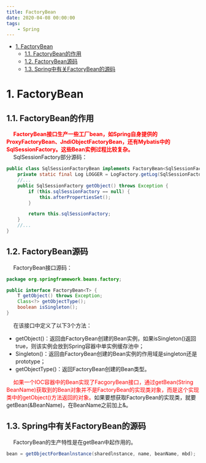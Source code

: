 ```yaml
---
title: FactoryBean
date: 2020-04-08 00:00:00
tags:
    - Spring
---
```


<!-- TOC -->

- [1. FactoryBean](#1-factorybean)
    - [1.1. FactoryBean的作用](#11-factorybean的作用)
    - [1.2. FactoryBean源码](#12-factorybean源码)
    - [1.3. Spring中有关FactoryBean的源码](#13-spring中有关factorybean的源码)

<!-- /TOC -->

# 1. FactoryBean  
## 1.1. FactoryBean的作用   

&emsp; **<font color = "red">FactoryBean接口生产一些工厂bean，如Spring自身提供的ProxyFactoryBean、JndiObjectFactoryBean，还有Mybatis中的SqlSessionFactory。这些Bean实例过程比较复杂。</font>**  
&emsp; SqlSessionFactory部分源码：  

```java
public class SqlSessionFactoryBean implements FactoryBean<SqlSessionFactory>, InitializingBean, ApplicationListener<ApplicationEvent> {
    private static final Log LOGGER = LogFactory.getLog(SqlSessionFactoryBean.class);
    //...
    public SqlSessionFactory getObject() throws Exception {
        if (this.sqlSessionFactory == null) {
            this.afterPropertiesSet();
        }

        return this.sqlSessionFactory;
    }
    //...
}
```

## 1.2. FactoryBean源码  
&emsp; FactoryBean接口源码：  

```java
package org.springframework.beans.factory;

public interface FactoryBean<T> {
    T getObject() throws Exception;
    Class<?> getObjectType();
    boolean isSingleton();
}
```

&emsp; 在该接口中定义了以下3个方法：  

* getObject()：返回由FactoryBean创建的Bean实例，如果isSingleton()返回true，则该实例会放到Spring容器中单实例缓存池中；  
* Singleton()：返回由FactoryBean创建的Bean实例的作用域是singleton还是prototype；  
* getObjectType()：返回FactoryBean创建的Bean类型。  

&emsp; <font color = "red">如果一个IOC容器中的Bean实现了FacgoryBean接口，通过getBean(String BeanName)获取到的Bean对象并不是FactoryBean的实现类对象，而是这个实现类中的getObject()方法返回的对象。</font>如果要想获取FactoryBean的实现类，就要getBean(&BeanName)，在BeanName之前加上&。  

## 1.3. Spring中有关FactoryBean的源码  
&emsp; FactoryBean的生产特性是在getBean中起作用的。  

```java
bean = getObjectForBeanlnstance(sharedlnstance, name, beanName, mbd);  
```
